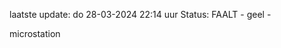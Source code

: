 laatste update: 
do 28-03-2024 22:14   uur 
Status: FAALT - geel - 
<div class="service Y">microstation</div>